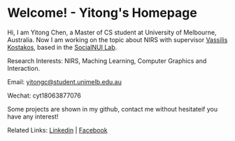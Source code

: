 # Welcome! - Yitong's Homepage

Hi, I am Yitong Chen, a Master of CS student at University of Melbourne, Australia. Now I am working on the topic about NIRS with supervisor [Vassilis Kostakos](http://people.eng.unimelb.edu.au/vkostakos/), based in the [SocialNUI Lab](http://socialnui.unimelb.edu.au/).

Research Interests: NIRS, Maching Learning, Computer Graphics and Interaction.

Email: yitongc@student.unimelb.edu.au

Wechat: cyt18063877076

Some projects are shown in my github, contact me without hesitateif you have any interest!

Related Links: [Linkedin](https://www.linkedin.com/in/%E6%80%A1%E6%A1%90-%E9%99%88-34866b133/) \| [Facebook](https://www.facebook.com/profile.php?id=100005733581445)

